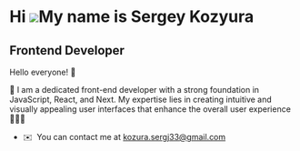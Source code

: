 
Hi ![](https://user-images.githubusercontent.com/18350557/176309783-0785949b-9127-417c-8b55-ab5a4333674e.gif)My name is Sergey Kozyura
======================================================================================================================================

Frontend Developer
-------------------------

Hello everyone! 👋 

👋 I am a dedicated front-end developer with a strong foundation in JavaScript, React, and Next. My expertise lies in creating intuitive and visually appealing user interfaces that enhance the overall user experience 🚀🚀🚀

* ✉️  You can contact me at [kozura.sergj33@gmail.com](mailto:kozura.sergj33@gmail.com)
